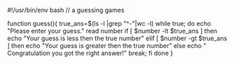 

#!/usr/bin/env bash
// a guessing games


function guess(){
    true_ans=$(ls -l |grep "^-"|wc -l)
    while true;
    do
        echo "Please enter your guess."
        read  number
        if [ $number -lt $true_ans ]
        then
            echo "Your guess is less then the true number"
        elif [ $number -gt $true_ans ]
        then
            echo "Your guess is greater then the true number"
        else
            echo " Congratulation you got the right answer!"
        break;
        fi
    done
}
